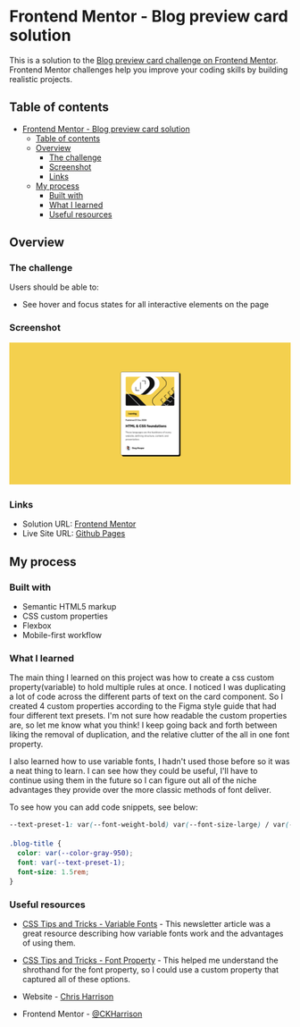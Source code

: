 # Frontend Mentor - Blog preview card solution

This is a solution to the [Blog preview card challenge on Frontend Mentor](https://www.frontendmentor.io/challenges/blog-preview-card-ckPaj01IcS). Frontend Mentor challenges help you improve your coding skills by building realistic projects.

## Table of contents

- [Frontend Mentor - Blog preview card solution](#frontend-mentor---blog-preview-card-solution)
  - [Table of contents](#table-of-contents)
  - [Overview](#overview)
    - [The challenge](#the-challenge)
    - [Screenshot](#screenshot)
    - [Links](#links)
  - [My process](#my-process)
    - [Built with](#built-with)
    - [What I learned](#what-i-learned)
    - [Useful resources](#useful-resources)

## Overview

### The challenge

Users should be able to:

- See hover and focus states for all interactive elements on the page

### Screenshot

![](./assets/images/example-screenshot.png)

### Links

- Solution URL: [Frontend Mentor]()
- Live Site URL: [Github Pages](https://ckharrison.github.io/blog-preview-card/)

## My process

### Built with

- Semantic HTML5 markup
- CSS custom properties
- Flexbox
- Mobile-first workflow

### What I learned

The main thing I learned on this project was how to create a css custom property(variable) to hold multiple rules at once. I noticed I was duplicating a lot of code across the different parts of text on the card component. So I created 4 custom properties according to the Figma style guide that had four different text presets.
I'm not sure how readable the custom properties are, so let me know what you think! I keep going back and forth between liking the removal of duplication, and the relative clutter of the all in one font property.

I also learned how to use variable fonts, I hadn't used those before so it was a neat thing to learn. I can see how they could be useful, I'll have to continue using them in the future so I can figure out all of the niche advantages they provide over the more classic methods of font deliver.

To see how you can add code snippets, see below:

```css
--text-preset-1: var(--font-weight-bold) var(--font-size-large) / var(--default-line-height) var(--font-family);

.blog-title {
  color: var(--color-gray-950);
  font: var(--text-preset-1);
  font-size: 1.5rem;
}
```

### Useful resources

- [CSS Tips and Tricks - Variable Fonts](https://css-tricks.com/newsletter/259-how-to-use-variable-fonts/) - This newsletter article was a great resource describing how variable fonts work and the advantages of using them.
- [CSS Tips and Tricks - Font Property](https://css-tricks.com/snippets/css/font-shorthand/) - This helped me understand the shrothand for the font property, so I could use a custom property that captured all of these options.

- Website - [Chris Harrison](https://www.charrison.dev)
- Frontend Mentor - [@CKHarrison](https://www.frontendmentor.io/profile/CKHarrison)
